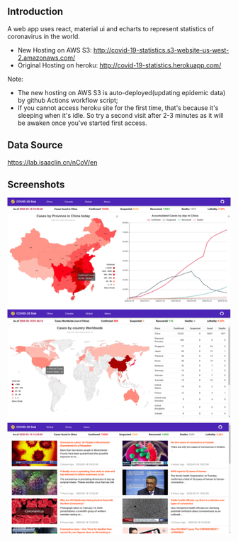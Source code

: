 
## Introduction
A web app uses react, material ui and echarts to represent statistics of coronavirus in the world.
- New Hosting on AWS S3: http://covid-19-statistics.s3-website-us-west-2.amazonaws.com/
- Original Hosting on heroku: http://covid-19-statistics.herokuapp.com/

Note: 
- The new hosting on AWS S3 is auto-deployed(updating epidemic data) by github Actions workflow script;
- If you cannot access heroku site for the first time, that's because it's sleeping when it's idle. So try a second visit after 2-3 minutes as it will be awaken once you've started first access.

## Data Source
https://lab.isaaclin.cn/nCoV/en

## Screenshots
![China Statistics](./screenshots/1.ChinaStatistics.png#pic_center=960x500)
![Global Statistics](./screenshots/2.WorldStatistics.png#pic_center=960x500)
![News Feeds](./screenshots/3.NewsFeeds.png#pic_center=960x500)

